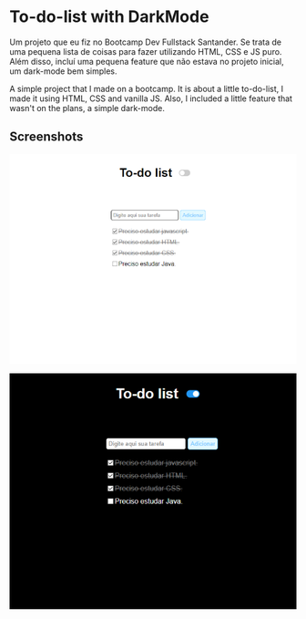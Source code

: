 
# To-do-list with DarkMode

Um projeto que eu fiz no Bootcamp Dev Fullstack Santander. Se trata de uma pequena lista
de coisas para fazer utilizando HTML, CSS e JS puro.
Além disso, incluí uma pequena feature que não estava no projeto inicial, um dark-mode bem simples.

A simple project that I made on a bootcamp. It is about a little to-do-list, I made it using HTML, CSS and vanilla JS.
Also, I included a little feature that wasn't on the plans, a simple dark-mode.


## Screenshots

![App Screenshot](screenshot-lightmode.png)

![App Screenshot](screenshot-darkmode.png)

